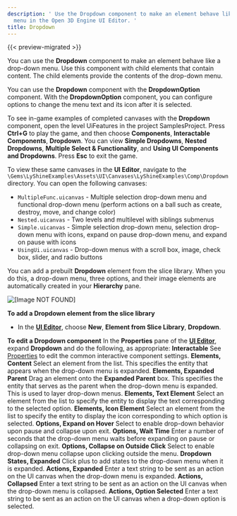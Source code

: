 ```yaml
---
description: ' Use the Dropdown component to make an element behave like a drop-down
  menu in the Open 3D Engine UI Editor. '
title: Dropdown
---
```


{{< preview-migrated >}}

You can use the **Dropdown** component to make an element behave like a drop-down menu. Use this component with child elements that contain content. The child elements provide the contents of the drop-down menu.

You can use the **Dropdown** component with the **DropdownOption** component. With the **DropdownOption** component, you can configure options to change the menu text and its icon after it is selected.

To see in-game examples of completed canvases with the **Dropdown** component, open the level UiFeatures in the project SamplesProject. Press **Ctrl+G** to play the game, and then choose **Components**, **Interactable Components**, **Dropdown**. You can view **Simple Dropdowns**, **Nested Dropdowns**, **Multiple Select & Functionality**, and **Using UI Components and Dropdowns**. Press **Esc** to exit the game.

To view these same canvases in the **UI Editor**, navigate to the `\Gems\LyShineExamples\Assets\UI\Canvases\LyShineExamples\Comp\Dropdown` directory. You can open the following canvases:
+ `MultipleFunc.uicanvas` - Multiple selection drop-down menu and functional drop-down menu (perform actions on a ball such as create, destroy, move, and change color)
+ `Nested.uicanvas` - Two levels and multilevel with siblings submenus
+ `Simple.uicanvas` - Simple selection drop-down menu, selection drop-down menu with icons, expand on pause drop-down menu, and expand on pause with icons
+ `UsingUi.uicanvas` - Drop-down menus with a scroll box, image, check box, slider, and radio buttons

You can add a prebuilt **Dropdown** element from the slice library. When you do this, a drop-down menu, three options, and their image elements are automatically created in your **Hierarchy** pane.

![\[Image NOT FOUND\]](/images/user-guide/game_ui_editor/ui-editor-components-interactive-dropdown-slice.png)

**To add a Dropdown element from the slice library**
+ In the [**UI Editor**](/docs/user-guide/interactivity/user-interface/editor/using.md), choose **New**, **Element from Slice Library**, **Dropdown**.

**To edit a Dropdown component**
In the **Properties** pane of the [**UI Editor**](/docs/user-guide/interactivity/user-interface/editor/using.md), expand **Dropdown** and do the following, as appropriate:
**Interactable**
See [Properties](/docs/user-guide/interactivity/user-interface/editor/components-interactive-properties.md) to edit the common interactive component settings.
**Elements, Content**
Select an element from the list. This specifies the entity that appears when the drop-down menu is expanded.
**Elements, Expanded Parent**
Drag an element onto the **Expanded Parent** box. This specifies the entity that serves as the parent when the drop-down menu is expanded. This is used to layer drop-down menus.
**Elements, Text Element**
Select an element from the list to specify the entity to display the text corresponding to the selected option.
**Elements, Icon Element**
Select an element from the list to specify the entity to display the icon corresponding to which option is selected.
**Options, Expand on Hover**
Select to enable drop-down behavior upon pause and collapse upon exit.
**Options, Wait Time**
Enter a number of seconds that the drop-down menu waits before expanding on pause or collapsing on exit.
**Options, Collapse on Outside Click**
Select to enable drop-down menu collapse upon clicking outside the menu.
**Dropdown States, Expanded**
Click plus to add states to the drop-down menu when it is expanded.
**Actions, Expanded**
Enter a text string to be sent as an action on the UI canvas when the drop-down menu is expanded.
**Actions, Collapsed**
Enter a text string to be sent as an action on the UI canvas when the drop-down menu is collapsed.
**Actions, Option Selected**
Enter a text string to be sent as an action on the UI canvas when a drop-down option is selected.
